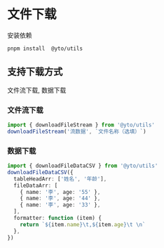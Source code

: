 <!--
 * @Description: 模块名称
 * @Author: ym
 * @Date: 2023-12-11 13:40:14
 * @LastEditTime: 2023-12-11 13:52:15
-->

# 文件下载

安装依赖

```
pnpm install  @yto/utils

```

## 支持下载方式

文件流下载, 数据下载

### 文件流下载

```typescript
import { downloadFileStream } from '@yto/utils'
downloadFileStream('流数据', `文件名称（选填）`)
```

### 数据下载

```typescript
import { downloadFileDataCSV } from '@yto/utils'
downloadFileDataCSV({
  tableHeadArr: ['姓名', '年龄'],
  fileDataArr: [
    { name: '李', age: '55' },
    { name: '李', age: '44' },
    { name: '李', age: '33' },
  ],
  formatter: function (item) {
    return `${item.name}\t,${item.age}\t \n`
  },
})
```
